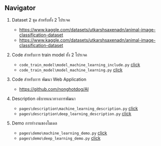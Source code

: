 ## Navigator

1. Dataset 2 ชุด สำหรับทั้ง 2 โปรเจค

   - https://www.kaggle.com/datasets/utkarshsaxenadn/animal-image-classification-dataset
   - https://www.kaggle.com/datasets/utkarshsaxenadn/animal-image-classification-dataset

2. Code สำหรับการ train model ทั้ง 2  โปรเจค
   
   - `code_train_model\model_machine_learning_include.py` [click](code_train_model\model_machine_learning_include.py)
   - `code_train_model\model_machine_learning.py` [click](code_train_model\model_deep_learning.py)

3. Code สำหรับการ พัฒนา Web Application

    - https://github.com/nonghotdog/AI

4. Description อธิบายแนวทางการพัฒนา
   
    - `pages\description\machine_learning_description.py` [click](pages\description\machine_learning_description.py)
    - `pages\description\deep_learning_description.py` [click](pages\description\deep_learning_description.py)

5. Demo การทำงานของโมเดล
    - `pages\demo\machine_learning_demo.py` [click](pages\demo\machine_learning_demo.py)
    - `pages\demo\deep_learning_demo.py` [click](pages\demo\deep_learning_demo.py)